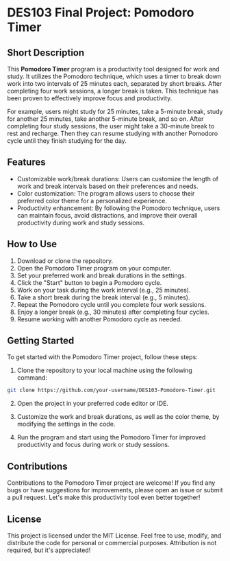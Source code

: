 # DES103 Final Project: Pomodoro Timer

## Short Description

This **Pomodoro Timer** program is a productivity tool designed for work and study. It utilizes the Pomodoro technique, which uses a timer to break down work into two intervals of 25 minutes each, separated by short breaks. After completing four work sessions, a longer break is taken. This technique has been proven to effectively improve focus and productivity.

For example, users might study for 25 minutes, take a 5-minute break, study for another 25 minutes, take another 5-minute break, and so on. After completing four study sessions, the user might take a 30-minute break to rest and recharge. Then they can resume studying with another Pomodoro cycle until they finish studying for the day.

## Features

- Customizable work/break durations: Users can customize the length of work and break intervals based on their preferences and needs.
- Color customization: The program allows users to choose their preferred color theme for a personalized experience.
- Productivity enhancement: By following the Pomodoro technique, users can maintain focus, avoid distractions, and improve their overall productivity during work and study sessions.

## How to Use

1. Download or clone the repository.
2. Open the Pomodoro Timer program on your computer.
3. Set your preferred work and break durations in the settings.
4. Click the "Start" button to begin a Pomodoro cycle.
5. Work on your task during the work interval (e.g., 25 minutes).
6. Take a short break during the break interval (e.g., 5 minutes).
7. Repeat the Pomodoro cycle until you complete four work sessions.
8. Enjoy a longer break (e.g., 30 minutes) after completing four cycles.
9. Resume working with another Pomodoro cycle as needed.

## Getting Started

To get started with the Pomodoro Timer project, follow these steps:

1. Clone the repository to your local machine using the following command:

```bash
git clone https://github.com/your-username/DES103-Pomodoro-Timer.git
```
2. Open the project in your preferred code editor or IDE.

3. Customize the work and break durations, as well as the color theme, by modifying the settings in the code.

4. Run the program and start using the Pomodoro Timer for improved productivity and focus during work or study sessions.

## Contributions
Contributions to the Pomodoro Timer project are welcome! If you find any bugs or have suggestions for improvements, please open an issue or submit a pull request. Let's make this productivity tool even better together!

## License
This project is licensed under the MIT License. Feel free to use, modify, and distribute the code for personal or commercial purposes. Attribution is not required, but it's appreciated!
